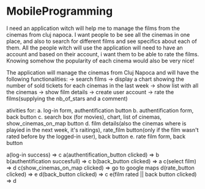# MobileProgramming

I need an application witch will help me to manage the films from the cinemas from cluj napoca. I want people to be see
all the cinemas in one place, and also to search for different films and see specifics about each of them.
All the people witch will use the application will need to have an account and based on their account, i want them
to be able to rate the films. Knowing somehow the popularity of each cinema would also be very nice!

The application will manage the cinemas from Cluj Napoca and will have the following functionalities:
	-> search films
	-> display a chart showing the number of sold tickets for each cinemas in the last week
	-> show list with all the cinemas
	-> show film details
	-> create user account
	-> rate the films(supplying the nb_of_stars and a comment)

ativities for:
	a. log-in form, authentification button
	b. authentification form, back button
	c. search box (for movies), chart, list of cinemas, show_cinemas_on_map button
	d. film details(also the cinemas where is playied in the next week, it's raitings), 
	   rate_film button(only if the film wasn't rated before by the logged-in user), back button
	e. rate film form, back button

a(log-in success) => c
a(authentification_button clicked) => b
b(authentification succesfull) => c
b(back_button clicked) => a
c(select film) => d
c(show_cinemas_on_map clicked) => go to google maps
d(rate_button clicked)  => e
d(back_button clicked) => c
e(film rated || back button clicked) => d 